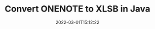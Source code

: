 ---
############################# Static ############################
layout: "auto-gen-conversion"
date: 2022-03-01T15:12:22
draft: false
otherformats: 
breadcrumb: ONENOTE to XLSB in Java

############################# Head ############################
head_title: "ONENOTE to XLSB Converter in Java"
head_description: "Convert ONENOTE to XLSB in Java using a few lines of code. Use the GroupDocs Document Conversion API to convert over 160 file formats."

############################# Header ############################
title: "Convert ONENOTE to XLSB in Java"
description: "ONENOTE to XLSB conversion with a few lines of Java code"
bg_image: "https://cms.admin.containerize.com/templates/aspose/App_Themes/V3/images/bg/header1.png"
bg_overlay: false
button:
    enable: true

############################# SubMenu ############################
submenu:
    enable: true

    left:
        img_alt: "GroupDocs.Conversion for Java"
        image: "https://cms.admin.containerize.com/templates/groupdocs/images/product-logos/90x90-noborder/groupdocs-conversion-java.png"
        product: "GroupDocs.Conversion"
        platform: "Java"



############################# About ############################
about:
    enable: true
    title: "About GroupDocs.Conversion for Java API"
    content: |
        [GroupDocs.Conversion for Java](https://products.groupdocs.com/conversion/java/) can be used to convert Microsoft Word, Excel, PowerPoint, PDF, Visio and other formats. GroupDocs.Conversion is a standalone API that is suitable for back-end and internal systems where high performance is required. It does not depend on any software such as Microsoft or Open Office.
    

overview:
    enable: true
    content: |
        Convert your ONENOTE files to XLSB in Java easily. You can use just a couple of Java code lines in any platform of your choice like - Windows, Linux, macOS.
        You can try ONENOTE to XLSB conversion for free and evaluate conversion results quality.  Along with simple file conversion scenarios you can try more advanced options for loading source ONENOTE file and for saving output XLSB result. 
        
        For example, for the source ONENOTE file you may use the following load options:

        * auto-detect file format;
        * specify password for protected files (if file format supports it);
        * replace missing fonts to preserve document appearance.
        
        There are also advanced convert options for the XLSB file:

        * convert specific document page or page range;
        * add a watermark to the converted XLSB file and many more.

        Once conversion is completed you can save your XLSB file to the local file path or any third-party storage like FTP, Amazon S3, Google Drive, Dropbox etc. Please note - to convert ONENOTE to XLSB there is no need for any additional software installed - like MS Office, Open Office, Adobe Acrobat Reader etc.


############################# Steps ############################
steps:
    enable: true
    title_left: "Steps to convert ONENOTE to XLSB in Java"
    content_left: |
        [GroupDocs.Conversion for Java](https://products.groupdocs.com/conversion/java/) makes it easy for developers to convert a ONENOTE file to XLSB with a few lines of code.
        
        * Create an instance of the Converter class and provide the file ONENOTE with the full path
        * Create and set ConvertOptions for XLSB type.
        * Call the Converter.Convert method and pass the full path and format (XLSB) as a parameter

    title_right: "System Requirements"
    content_right: |
        Basic conversion with GroupDocs.Conversion for Java can be done in just a few simple steps. Our APIs are supported on all major platforms and operating systems. Before executing the code below, make sure you have the following prerequisites installed on your system.

        * Operating systems: Microsoft Windows, Linux, MacOS
        * Development environments: NetBeans, Intellij IDEA, Eclipse, etc.
        * Java runtime: J2SE 6.0 and above
        * Get the latest GroupDocs.Conversion for Java from [Maven](https://repository.groupdocs.com/webapp/#/artifacts/browse/tree/General/repo/com/groupdocs/groupdocs-conversion)
         
    code: |
        ```java    
        // Load source file ONENOTE for conversion
        Converter converter = new Converter("input.onenote");
        // Prepare conversion options for target format XLSB
        ConvertOptions convertOptions = new FileType().fromExtension("xlsb").getConvertOptions();
        // Convert to XLSB format
        converter.convert("output.xlsb", convertOptions);
        ```

demos:
    enable: true
    title: "ONENOTE to XLSB Live Demo"
    content: |
       Convert ONENOTE to XLSB now by visiting the [GroupDocs.Conversion App](https://products.groupdocs.app/conversion/family) website. Online demo has the following advantages
          

more_formats:
    enable: true
    title: "Other supported ONENOTE conversions in Java"
    content: "You can also convert ONENOTE to many other file formats. Please see the list below."
       
       
back_to_top:
    enable: true
---
